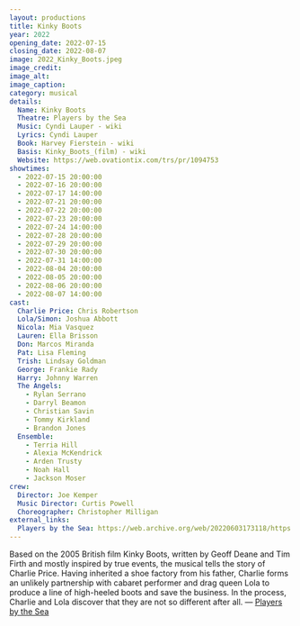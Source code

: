 ```yaml
---
layout: productions
title: Kinky Boots
year: 2022
opening_date: 2022-07-15
closing_date: 2022-08-07
image: 2022_Kinky_Boots.jpeg
image_credit: 
image_alt:
image_caption:
category: musical
details:
  Name: Kinky Boots
  Theatre: Players by the Sea
  Music: Cyndi Lauper - wiki
  Lyrics: Cyndi Lauper
  Book: Harvey Fierstein - wiki
  Basis: Kinky_Boots_(film) - wiki
  Website: https://web.ovationtix.com/trs/pr/1094753
showtimes: 
  - 2022-07-15 20:00:00
  - 2022-07-16 20:00:00
  - 2022-07-17 14:00:00
  - 2022-07-21 20:00:00
  - 2022-07-22 20:00:00
  - 2022-07-23 20:00:00
  - 2022-07-24 14:00:00
  - 2022-07-28 20:00:00
  - 2022-07-29 20:00:00
  - 2022-07-30 20:00:00
  - 2022-07-31 14:00:00
  - 2022-08-04 20:00:00
  - 2022-08-05 20:00:00
  - 2022-08-06 20:00:00
  - 2022-08-07 14:00:00
cast:
  Charlie Price: Chris Robertson
  Lola/Simon: Joshua Abbott
  Nicola: Mia Vasquez
  Lauren: Ella Brisson
  Don: Marcos Miranda
  Pat: Lisa Fleming
  Trish: Lindsay Goldman
  George: Frankie Rady
  Harry: Johnny Warren
  The Angels: 
    - Rylan Serrano
    - Darryl Beamon
    - Christian Savin
    - Tommy Kirkland
    - Brandon Jones
  Ensemble: 
    - Terria Hill
    - Alexia McKendrick
    - Arden Trusty
    - Noah Hall
    - Jackson Moser
crew:
  Director: Joe Kemper
  Music Director: Curtis Powell
  Choreographer: Christopher Milligan
external_links: 
  Players by the Sea: https://web.archive.org/web/20220603173118/https://www.playersbythesea.org/dancenation
---
```

Based on the 2005 British film Kinky Boots, written by Geoff Deane and Tim Firth and mostly inspired by true events, the musical tells the story of Charlie Price. Having inherited a shoe factory from his father, Charlie forms an unlikely partnership with cabaret performer and drag queen Lola to produce a line of high-heeled boots and save the business. In the process, Charlie and Lola discover that they are not so different after all. — [Players by the Sea](https://web.archive.org/web/20220603173118/https://www.playersbythesea.org/dancenation)